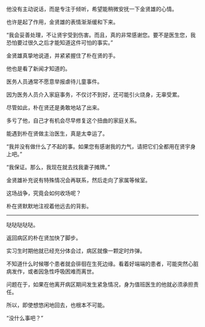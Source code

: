 他没有主动说话，而是专注于倾听，希望能稍微安抚一下金贤雄的心情。

也许是起了作用，金贤雄的表情渐渐缓和下来。

“我会妥善处理，不让贤宇受到伤害。而且，真的非常感谢您。要不是医生您，我恐怕要过很久之后才能知道这件可怕的事实。”

金贤雄真挚地说道，并紧紧握住了朴在贤的手。

他也是看了新闻才知道的。

医务人员通常不愿意举报虐待儿童事件。

因为医务人员介入家庭事务，不仅讨不到好，还可能引火烧身，无辜受累。

尽管如此，朴在贤还是勇敢地站了出来。

多亏了他，自己才有机会尽早修复这个扭曲的家庭关系。

能遇到朴在贤做主治医生，真是太幸运了。

“我并没有做什么了不起的事。如果您有感谢我的力气，请把它们全都用在贤宇身上吧。”

“我保证。那么，我现在就去找我妻子摊牌。”

金贤雄补充说有特殊情况会再联系，然后走向了家属等候室。

这场战争，究竟会如何收场呢？

朴在贤默默地注视着他远去的背影。

* * *

哒哒哒哒哒。

返回病区的朴在贤加快了脚步。

实习生时期他就已经充分体会过，病区就像一颗定时炸弹。

不知道什么时候哪个患者就会徘徊在生死边缘。看着好端端的患者，可能突然心脏病发作，或者因急性呼吸困难而离世。

问题在于，如果在他离开病区期间发生紧急情况，身为值班医生的他就必须承担责任。

所以，即使想悠闲地回去，也根本不可能。

“没什么事吧？”